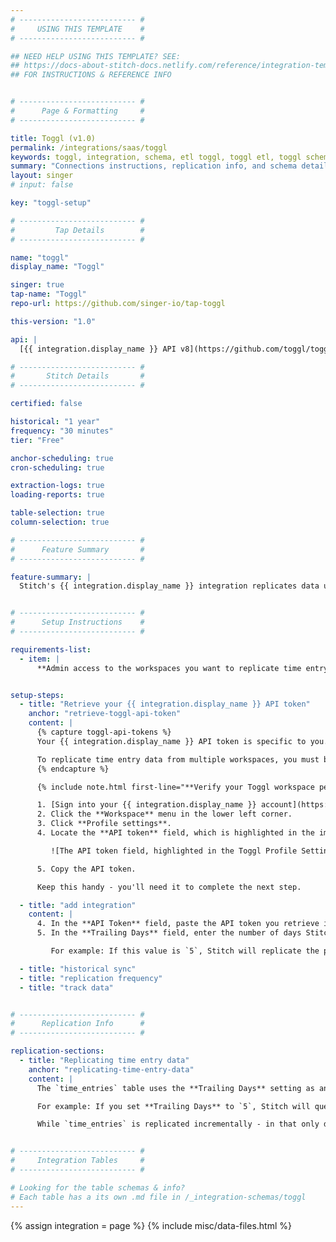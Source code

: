 ```yaml
---
# -------------------------- #
#     USING THIS TEMPLATE    #
# -------------------------- #

## NEED HELP USING THIS TEMPLATE? SEE:
## https://docs-about-stitch-docs.netlify.com/reference/integration-templates/saas/
## FOR INSTRUCTIONS & REFERENCE INFO


# -------------------------- #
#      Page & Formatting     #
# -------------------------- #

title: Toggl (v1.0)
permalink: /integrations/saas/toggl
keywords: toggl, integration, schema, etl toggl, toggl etl, toggl schema
summary: "Connections instructions, replication info, and schema details for Stitch's Toggl integration."
layout: singer
# input: false

key: "toggl-setup"

# -------------------------- #
#         Tap Details        #
# -------------------------- #

name: "toggl"
display_name: "Toggl"

singer: true 
tap-name: "Toggl"
repo-url: https://github.com/singer-io/tap-toggl

this-version: "1.0"

api: |
  [{{ integration.display_name }} API v8](https://github.com/toggl/toggl_api_docs/blob/master/toggl_api.md){:target="new"}

# -------------------------- #
#       Stitch Details       #
# -------------------------- #

certified: false 

historical: "1 year"
frequency: "30 minutes"
tier: "Free"

anchor-scheduling: true
cron-scheduling: true

extraction-logs: true
loading-reports: true

table-selection: true
column-selection: true

# -------------------------- #
#      Feature Summary       #
# -------------------------- #

feature-summary: |
  Stitch's {{ integration.display_name }} integration replicates data using the {{ integration.api | flatify | strip }}. Refer to the [Schema](#schema) section for a list of objects available for replication.


# -------------------------- #
#      Setup Instructions    #
# -------------------------- #

requirements-list:
  - item: |
      **Admin access to the workspaces you want to replicate time entry data from, if replicating from multiple workspaces.** Stitch is only able to access the same data as the user whose API token is used to authenticate the integration. {{ integration.display_name }}'s API limits retrieving time entry data to the user's own time entries and the time entries in a workspace where they are also an Admin.


setup-steps:
  - title: "Retrieve your {{ integration.display_name }} API token"
    anchor: "retrieve-toggl-api-token"
    content: |
      {% capture toggl-api-tokens %}
      Your {{ integration.display_name }} API token is specific to you. When replicating data, Stitch will only be able to access the same data as you in {{ integration.display_name }}.

      To replicate time entry data from multiple workspaces, you must be an Admin in the workspace you want to replicate data from. Verify that you have this permission in {{ integration.display_name }} before proceeding.
      {% endcapture %}

      {% include note.html first-line="**Verify your Toggl workspace permissions:**" content=toggl-api-tokens %}

      1. [Sign into your {{ integration.display_name }} account](https://toggl.com/login/){:target="new"}.
      2. Click the **Workspace** menu in the lower left corner.
      3. Click **Profile settings**.
      4. Locate the **API token** field, which is highlighted in the image below:

         ![The API token field, highlighted in the Toggl Profile Settings page]({{ site.baseurl }}/images/integrations/toggl-profile-settings-api-token.png)

      5. Copy the API token.

      Keep this handy - you'll need it to complete the next step.

  - title: "add integration"
    content: |
      4. In the **API Token** field, paste the API token you retrieve in [Step 1](#retrieve-toggl-api-token).
      5. In the **Trailing Days** field, enter the number of days Stitch should use as an attribution window when replicating time entry data. **Note**: This is only applicable to the `time_entries` table.

         For example: If this value is `5`, Stitch will replicate the past five days' worth of data for the `time_entries` table during every replication job.

  - title: "historical sync"
  - title: "replication frequency"
  - title: "track data"


# -------------------------- #
#      Replication Info      #
# -------------------------- #

replication-sections:
  - title: "Replicating time entry data"
    anchor: "replicating-time-entry-data"
    content: |
      The `time_entries` table uses the **Trailing Days** setting as an attribution window during replication. This means that the number entered into the **Trailing Days** field in the {{ app.page-names.int-settings }} page is the number of days Stitch will query time entry data for during every replication job.

      For example: If you set **Trailing Days** to `5`, Stitch will query for and replicate the past five days' worth of data during every replication job for the `time_entries` table.

      While `time_entries` is replicated incrementally - in that only data from the number of trailing days is replicated during each job - a high number of days being used as the attribution window can increase your row usage.


# -------------------------- #
#     Integration Tables     #
# -------------------------- #

# Looking for the table schemas & info?
# Each table has a its own .md file in /_integration-schemas/toggl
---
```

{% assign integration = page %}
{% include misc/data-files.html %}